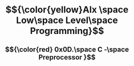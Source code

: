 
# $${\color{yellow}Alx \space Low\space Level\space Programming}$$
## $${\color{red} 0x0D.\space C -\space Preprocessor  }$$

